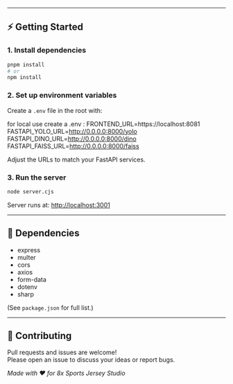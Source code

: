 
---

## ⚡ Getting Started

### 1. Install dependencies
```sh
pnpm install
# or
npm install
```

### 2. Set up environment variables

Create a `.env` file in the root with:

for local use create a .env :
FRONTEND_URL=https://localhost:8081
FASTAPI_YOLO_URL=http://0.0.0.0:8000/yolo
FASTAPI_DINO_URL=http://0.0.0.0:8000/dino
FASTAPI_FAISS_URL=http://0.0.0.0:8000/faiss

Adjust the URLs to match your FastAPI services.

### 3. Run the server
```sh
node server.cjs
```
Server runs at: [http://localhost:3001](http://localhost:3001)

---

## 🧩 Dependencies

- express
- multer
- cors
- axios
- form-data
- dotenv
- sharp

(See `package.json` for full list.)

---

## 🤝 Contributing

Pull requests and issues are welcome!  
Please open an issue to discuss your ideas or report bugs.


*Made with ❤️ for 8x Sports Jersey Studio*